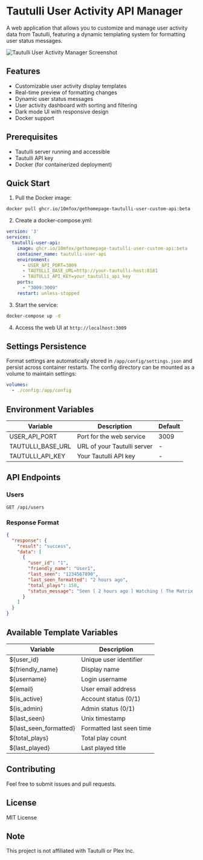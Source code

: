 # Tautulli User Activity API Manager

A web application that allows you to customize and manage user activity data from Tautulli, featuring a dynamic templating system for formatting user status messages.

![Tautulli User Activity Manager Screenshot](https://via.placeholder.com/800x400)

## Features

- Customizable user activity display templates
- Real-time preview of formatting changes
- Dynamic user status messages
- User activity dashboard with sorting and filtering
- Dark mode UI with responsive design
- Docker support

## Prerequisites

- Tautulli server running and accessible
- Tautulli API key
- Docker (for containerized deployment)

## Quick Start

1. Pull the Docker image:
```bash
docker pull ghcr.io/10mfox/gethomepage-tautulli-user-custom-api:beta
```

2. Create a docker-compose.yml:
```yaml
version: '3'
services:
  tautulli-user-api:
    image: ghcr.io/10mfox/gethomepage-tautulli-user-custom-api:beta
    container_name: tautulli-user-api
    environment:
      - USER_API_PORT=3009
      - TAUTULLI_BASE_URL=http://your-tautulli-host:8181
      - TAUTULLI_API_KEY=your_tautulli_api_key
    ports:
      - "3009:3009"
    restart: unless-stopped
```

3. Start the service:
```bash
docker-compose up -d
```

4. Access the web UI at `http://localhost:3009`

## Settings Persistence

Format settings are automatically stored in `/app/config/settings.json` and persist across container restarts. The config directory can be mounted as a volume to maintain settings:

```yaml
volumes:
  - ./config:/app/config
```

## Environment Variables

| Variable | Description | Default |
|----------|-------------|---------|
| USER_API_PORT | Port for the web service | 3009 |
| TAUTULLI_BASE_URL | URL of your Tautulli server | - |
| TAUTULLI_API_KEY | Your Tautulli API key | - |

## API Endpoints

### Users
```
GET /api/users
```

### Response Format

```json
{
  "response": {
    "result": "success",
    "data": [
      {
        "user_id": "1",
        "friendly_name": "User1",
        "last_seen": "1234567890",
        "last_seen_formatted": "2 hours ago",
        "total_plays": 150,
        "status_message": "Seen [ 2 hours ago ] Watching ( The Matrix )"
      }
    ]
  }
}
```

## Available Template Variables

| Variable | Description |
|----------|-------------|
| ${user_id} | Unique user identifier |
| ${friendly_name} | Display name |
| ${username} | Login username |
| ${email} | User email address |
| ${is_active} | Account status (0/1) |
| ${is_admin} | Admin status (0/1) |
| ${last_seen} | Unix timestamp |
| ${last_seen_formatted} | Formatted last seen time |
| ${total_plays} | Total play count |
| ${last_played} | Last played title |

## Contributing

Feel free to submit issues and pull requests.

## License

MIT License

## Note

This project is not affiliated with Tautulli or Plex Inc.
